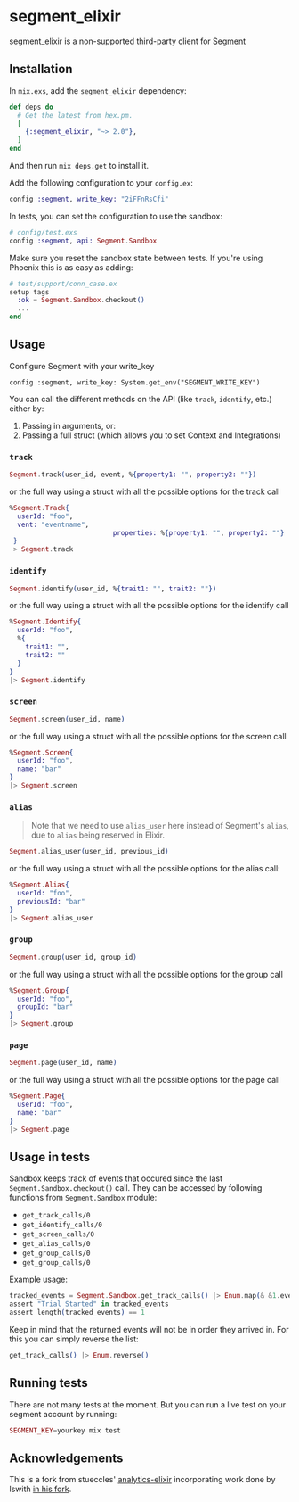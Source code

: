 segment_elixir
================

segment_elixir is a non-supported third-party client for [Segment](https://segment.com)

## Installation

In `mix.exs`, add the `segment_elixir` dependency:

```elixir
def deps do
  # Get the latest from hex.pm.
  [
    {:segment_elixir, "~> 2.0"},
  ]
end
```

And then run `mix deps.get` to install it.

Add the following configuration to your `config.ex`:

```elixir
config :segment, write_key: "2iFFnRsCfi"
```

In tests, you can set the configuration to use the sandbox:

```elixir
# config/test.exs
config :segment, api: Segment.Sandbox
```

Make sure you reset the sandbox state between tests. 
If you're using Phoenix this is as easy as adding:

```elixir
# test/support/conn_case.ex
setup tags
  :ok = Segment.Sandbox.checkout()
  ...
end
```

## Usage

Configure Segment with your write_key
```
config :segment, write_key: System.get_env("SEGMENT_WRITE_KEY")
```

You can call the different methods on the API (like `track`, `identify`, etc.) either by:

1. Passing in arguments, or:
2. Passing a full struct (which allows you to set Context and Integrations)

### `track`

```elixir
Segment.track(user_id, event, %{property1: "", property2: ""})
```

or the full way using a struct with all the possible options for the track call

```elixir
%Segment.Track{
  userId: "foo",
  vent: "eventname",
                          properties: %{property1: "", property2: ""}
 }
 > Segment.track
```

### `identify`

```elixir
Segment.identify(user_id, %{trait1: "", trait2: ""})
```

or the full way using a struct with all the possible options for the identify call

```elixir
%Segment.Identify{
  userId: "foo",
  %{
    trait1: "",
    trait2: ""
  }
}
|> Segment.identify
```

### `screen`

```elixir
Segment.screen(user_id, name)
```

or the full way using a struct with all the possible options for the screen call

```elixir
%Segment.Screen{
  userId: "foo",
  name: "bar"
}
|> Segment.screen
```

### `alias`

> Note that we need to use `alias_user` here instead of Segment's `alias`, due to `alias` being reserved in Elixir.

```elixir
Segment.alias_user(user_id, previous_id)
```

or the full way using a struct with all the possible options for the alias call:

```elixir
%Segment.Alias{
  userId: "foo",
  previousId: "bar"
}
|> Segment.alias_user
```

### `group`

```elixir
Segment.group(user_id, group_id)
```

or the full way using a struct with all the possible options for the group call

```elixir
%Segment.Group{
  userId: "foo",
  groupId: "bar"
}
|> Segment.group
```

### `page`

```elixir
Segment.page(user_id, name)
```

or the full way using a struct with all the possible options for the page call

```elixir
%Segment.Page{
  userId: "foo",
  name: "bar"
}
|> Segment.page
```

## Usage in tests

Sandbox keeps track of events that occured since the last `Segment.Sandbox.checkout()` call.
They can be accessed by following functions from `Segment.Sandbox` module:
* `get_track_calls/0`
* `get_identify_calls/0`
* `get_screen_calls/0`
* `get_alias_calls/0`
* `get_group_calls/0`
* `get_group_calls/0`

Example usage:
```elixir
tracked_events = Segment.Sandbox.get_track_calls() |> Enum.map(& &1.event)
assert "Trial Started" in tracked_events
assert length(tracked_events) == 1
```

Keep in mind that the returned events will not be in order they arrived in. For this you can simply reverse the list:
```elixir
get_track_calls() |> Enum.reverse()
```

## Running tests

There are not many tests at the moment. But you can run a live test on your segment account by running:

```elixir
SEGMENT_KEY=yourkey mix test
```

## Acknowledgements

This is a fork from stueccles' [analytics-elixir](https://github.com/stueccles/analytics-elixir) incorporating work done by lswith [in his fork](https://github.com/lswith/analytics-elixir).
